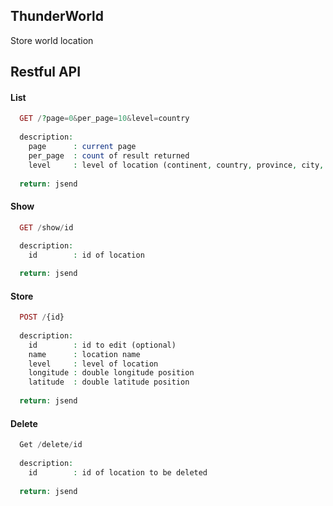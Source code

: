 ## ThunderWorld

Store world location

## Restful API

#### List

```php
  GET /?page=0&per_page=10&level=country
  
  description:
    page      : current page
    per_page  : count of result returned
    level     : level of location (continent, country, province, city, suburb)
 
  return: jsend
```

#### Show

```php
  GET /show/id
  
  description:
    id        : id of location

  return: jsend
```

#### Store
```php
  POST /{id}
  
  description:
    id        : id to edit (optional)
    name      : location name
    level     : level of location
    longitude : double longitude position
    latitude  : double latitude position
    
  return: jsend
```

#### Delete
```php
  Get /delete/id
  
  description:
    id        : id of location to be deleted
  
  return: jsend
```



